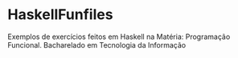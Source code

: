 # HaskellFunfiles
Exemplos de exercícios feitos em Haskell na Matéria: Programação Funcional.
Bacharelado em Tecnologia da Informação
